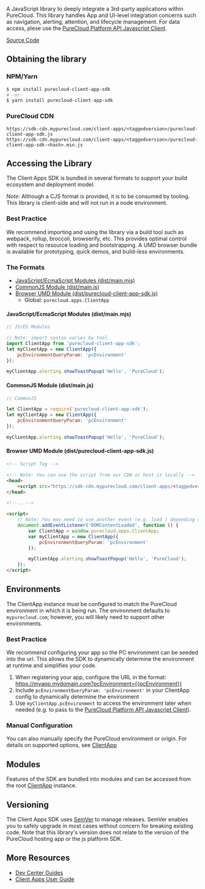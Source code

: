 A JavaScript library to deeply integrate a 3rd-party applications within PureCloud.  This library handles App and UI-level integration concerns such as navigation, alerting, attention, and lifecycle management. For data access, plese use the [PureCloud Platform API Javascript Client](https://developer.mypurecloud.com/api/rest/client-libraries/javascript/index.html).

[Source Code](https://github.com/MyPureCloud/client-app-sdk)

## Obtaining the library

### NPM/Yarn

```bash
$ npm install purecloud-client-app-sdk
# -or-
$ yarn install purecloud-client-app-sdk
```

### PureCloud CDN

```
https://sdk-cdn.mypurecloud.com/client-apps/<taggedversion>/purecloud-client-app-sdk.js
https://sdk-cdn.mypurecloud.com/client-apps/<taggedversion>/purecloud-client-app-sdk-<hash>.min.js
```

## Accessing the Library

The Client Apps SDK is bundled in several formats to support your build ecosystem and deployment model.

_*Note:*_ Although a CJS format is provided, it is to be consumed by tooling.  This library is client-side and will not run in a node environment.

### Best Practice

We recommend importing and using the library via a build tool such as webpack, rollup, broccoli, browserify, etc.  This provides optimal control with respect to resource loading and bootstrapping.  A UMD browser bundle is available for prototyping, quick demos, and build-less environments.

### The Formats

* [JavaScript/EcmaScript Modules (dist/main.mjs)](#formats-es)
* [CommonJS Module (dist/main.js)](#formats-cjs)
* [Browser UMD Module (dist/purecloud-client-app-sdk.js)](#formats-umd)
    * Global: `purecloud.apps.ClientApp`

<a name="formats-es"></a>

#### JavaScript/EcmaScript Modules (dist/main.mjs)

```js
// JS/ES Modules

// Note: import syntax varies by tool
import ClientApp from 'purecloud-client-app-sdk';
let myClientApp = new ClientApp({
    pcEnvironmentQueryParam: 'pcEnvironment'
});

myClientApp.alerting.showToastPopup('Hello', 'PureCloud');
```

<a name="formats-cjs"></a>

#### CommonJS Module (dist/main.js)

```js
// CommonJS

let ClientApp = require('purecloud-client-app-sdk');
let myClientApp = new ClientApp({
    pcEnvironmentQueryParam: 'pcEnvironment'
});

myClientApp.alerting.showToastPopup('Hello', 'PureCloud');
```

<a name="formats-umd"></a>

#### Browser UMD Module (dist/purecloud-client-app-sdk.js)

```html
<!-- Script Tag -->

<!-- Note: You can use the script from our CDN or host it locally -->
<head>
    <script src="https://sdk-cdn.mypurecloud.com/client-apps/<taggedversion>/purecloud-client-app-sdk-<hash>.min.js"></script>
</head>

<!--...-->

<script>
    // Note: You may need to use another event (e.g. load ) depending on how you load the script.
    document.addEventListener('DOMContentLoaded', function () {
        var ClientApp = window.purecloud.apps.ClientApp;
        var myClientApp = new ClientApp({
            pcEnvironmentQueryParam: 'pcEnvironment'
        });

        myClientApp.alerting.showToastPopup('Hello', 'PureCloud');
    });
</script>
```

## Environments

The ClientApp instance must be configured to match the PureCloud environment in which it is being run. The environment defaults to `mypurecloud.com`; however, you will likely need to support other environments.

### Best Practice

We recommend configuring your app so the PC environment can be seeded into the url.  This allows the SDK to dynamically determine the environment at runtime and simplifies your code.

1. When registering your app, configure the URL in the format: https://myapp.mydomain.com?pcEnvironment={{pcEnvironment}} 
1. Include `pcEnvironmentQueryParam: 'pcEnvironment'` in your ClientApp config to dynamically determine the environment
1. Use `myClientApp.pcEnvironment` to access the environment later when needed (e.g. to pass to the [PureCloud Platform API Javascript Client](https://developer.mypurecloud.com/api/rest/client-libraries/javascript/index.html)).

### Manual Configuration

You can also manually specify the PureCloud environment or origin.  For details on supported options, see [ClientApp](./ClientApp.md)

## Modules

Features of the SDK are bundled into modules and can be accessed from the root [ClientApp](./ClientApp.md) instance.

## Versioning

The Client Apps SDK uses [SemVer](http://semver.org/) to manage releases.  SemVer enables you to safely upgrade in most cases without concern for breaking existing code.  Note that this library's version does not relate to the version of the PureCloud hosting app or the js platform SDK.

## More Resources

* [Dev Center Guides](https://developer.mypurecloud.com/api/client-apps/index.html)
* [Client Apps User Guide](https://help.mypurecloud.com/articles/about-custom-client-application-integrations/)

